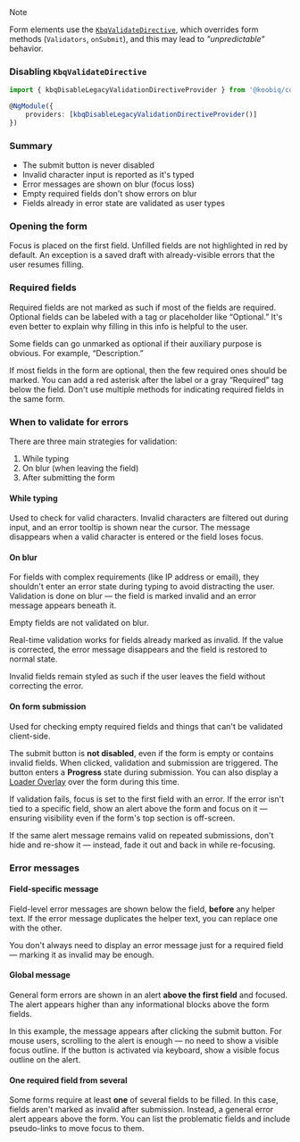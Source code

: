 <div class="kbq-callout kbq-callout_warning">
<div class="kbq-callout__header">Note</div>
<div class="kbq-callout__content kbq-docs-element-last-child-margin-bottom-0">

Form elements use the [`KbqValidateDirective`](https://github.com/koobiq/angular-components/blob/main/packages/components/form-field/validate.directive.ts), which overrides form methods (`Validators`, `onSubmit`), and this may lead to _"unpredictable"_ behavior.

</div>
</div>

### Disabling `KbqValidateDirective`

```ts
import { kbqDisableLegacyValidationDirectiveProvider } from '@koobiq/components/core';

@NgModule({
    providers: [kbqDisableLegacyValidationDirectiveProvider()]
})
```

### Summary

- The submit button is never disabled
- Invalid character input is reported as it's typed
- Error messages are shown on blur (focus loss)
- Empty required fields don't show errors on blur
- Fields already in error state are validated as user types

### Opening the form

Focus is placed on the first field. Unfilled fields are not highlighted in red by default. An exception is a saved draft with already-visible errors that the user resumes filling.

<!-- example(validation-on-open) -->

### Required fields

Required fields are not marked as such if most of the fields are required. Optional fields can be labeled with a tag or placeholder like “Optional.” It's even better to explain why filling in this info is helpful to the user.

<!-- example(validation-optional-label) -->

Some fields can go unmarked as optional if their auxiliary purpose is obvious. For example, “Description.”

If most fields in the form are optional, then the few required ones should be marked. You can add a red asterisk after the label or a gray “Required” tag below the field. Don't use multiple methods for indicating required fields in the same form.

<!-- example(validation-required-label) -->

### When to validate for errors

There are three main strategies for validation:

1. While typing
2. On blur (when leaving the field)
3. After submitting the form

#### While typing

Used to check for valid characters. Invalid characters are filtered out during input, and an error tooltip is shown near the cursor. The message disappears when a valid character is entered or the field loses focus.

<!-- example(validation-on-type) -->

#### On blur

For fields with complex requirements (like IP address or email), they shouldn't enter an error state during typing to avoid distracting the user. Validation is done on blur — the field is marked invalid and an error message appears beneath it.

<!-- example(validation-on-blur) -->

Empty fields are not validated on blur.

Real-time validation works for fields already marked as invalid. If the value is corrected, the error message disappears and the field is restored to normal state.

Invalid fields remain styled as such if the user leaves the field without correcting the error.

<!-- example(validation-on-blur-filled) -->

#### On form submission

Used for checking empty required fields and things that can't be validated client-side.

The submit button is **not disabled**, even if the form is empty or contains invalid fields. When clicked, validation and submission are triggered. The button enters a **Progress** state during submission. You can also display a [Loader Overlay](/ru/components/loader-overlay) over the form during this time.

If validation fails, focus is set to the first field with an error. If the error isn't tied to a specific field, show an alert above the form and focus on it — ensuring visibility even if the form's top section is off-screen.

If the same alert message remains valid on repeated submissions, don't hide and re-show it — instead, fade it out and back in while re-focusing.

<!-- example(validation-on-submit) -->

### Error messages

#### Field-specific message

Field-level error messages are shown below the field, **before** any helper text. If the error message duplicates the helper text, you can replace one with the other.

<!-- example(validation-message-for-specific-field) -->

You don't always need to display an error message just for a required field — marking it as invalid may be enough.

<!-- example(validation-no-message) -->

#### Global message

General form errors are shown in an alert **above the first field** and focused. The alert appears higher than any informational blocks above the form fields.

In this example, the message appears after clicking the submit button. For mouse users, scrolling to the alert is enough — no need to show a visible focus outline. If the button is activated via keyboard, show a visible focus outline on the alert.

<!-- example(validation-message-global) -->

#### One required field from several

Some forms require at least **one** of several fields to be filled. In this case, fields aren't marked as invalid after submission. Instead, a general error alert appears above the form. You can list the problematic fields and include pseudo-links to move focus to them.

<!-- example(validation-message-global-with-links) -->
